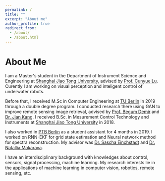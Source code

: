 ```yaml
---
permalink: /
title: ""
excerpt: "About me"
author_profile: true
redirect_from: 
  - /about/
  - /about.html
---
```


# About Me
I am a Master's student in the Department of Instrument Science and Engineering at [Shanghai Jiao Tong University](http://en.sjtu.edu.cn/), advised by [Prof. Cunyue Lu](http://english.seiee.sjtu.edu.cn/english/detail/843_847.htm). Curently I am working on visual perception and inteligent control of underwater robots.

Before that, I received M.Sc in Computer Engineering at [TU Berlin](https://www.tu.berlin/en/) in 2019 through a double degree program. I conducted research there using GAN to improve remote sensing image retrieval, advised by [Prof. Begum Demir](https://www.rsim.tu-berlin.de/menue/team/prof_dr_beguem_demir/) and [Dr. Jian Kang](https://jiankang1991.github.io/). I received B.Sc. in Mesurement Control Technology and Instruments at [Shanghai Jiao Tong University](http://en.sjtu.edu.cn/) in 2018.

I also worked in [PTB Berlin](https://www.ptb.de/cms/en.html) as a student assistant for 4 months in 2019. I worked on RNN-EKF for grid state estimation and Neural network method for spectra reconstruction. My advisor was [Dr. Sascha Einchstadt](https://www.ptb.de/cms/en/ptb/ptb-management/pstab/pst-1-coordination-digitalization/pst1-the-team.html) and [Dr. Natallia Makarava](https://de.linkedin.com/in/natallia-makarava-9a445657).

I have an interdisciplinary background with knowledges about control, sensors, signal processing, machine learning. My research interests lie in the applications of machine learning in computer vision, robotics, remote sensing, etc.
